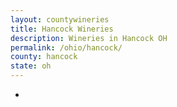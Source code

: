```yaml
---
layout: countywineries
title: Hancock Wineries
description: Wineries in Hancock OH
permalink: /ohio/hancock/
county: hancock
state: oh
---
```

-
